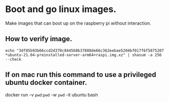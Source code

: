 # Boot and go linux images.
Make images that can boot up on the raspberry pi without interaction.

## How to verify image.
`echo "3df85b93b66ccd2d370c844568b37888de66c362eebae5204bf017f6f5875207 *ubuntu-21.04-preinstalled-server-arm64+raspi.img.xz" | shasum -a 256 --check`

## If on mac run this command to use a privileged ubuntu docker container.
docker run -v `pwd`:`pwd` -w `pwd` -it ubuntu bash

